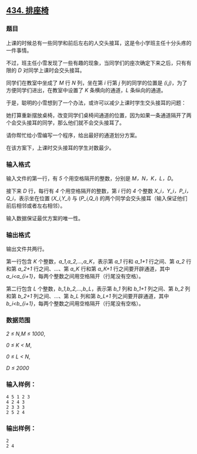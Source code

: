 ## [434. 排座椅](https://www.acwing.com/problem/content/436/)

### 题目

上课的时候总有一些同学和前后左右的人交头接耳，这是令小学班主任十分头疼的一件事情。

不过，班主任小雪发现了一些有趣的现象，当同学们的座次确定下来之后，只有有限的 *D* 对同学上课时会交头接耳。

同学们在教室中坐成了 *M* 行 *N* 列，坐在第 *i* 行第 *j* 列的同学的位置是 *(i,j)*，为了方便同学们进出，在教室中设置了 *K* 条横向的通道，*L* 条纵向的通道。

于是，聪明的小雪想到了一个办法，或许可以减少上课时学生交头接耳的问题：

她打算重新摆放桌椅，改变同学们桌椅间通道的位置，因为如果一条通道隔开了两个会交头接耳的同学，那么他们就不会交头接耳了。

请你帮忙给小雪编写一个程序，给出最好的通道划分方案。

在该方案下，上课时交头接耳的学生对数最少。

### 输入格式

输入文件的第一行，有 *5* 个用空格隔开的整数，分别是 *M，N，K，L，D*。

接下来 *D* 行，每行有 *4* 个用空格隔开的整数，第 *i* 行的 *4* 个整数 *X_i，Y_i，P_i，Q_i*，表示坐在位置 (*X_i,Y_i*) 与 (*P_i,Q_i*) 的两个同学会交头接耳（输入保证他们前后相邻或者左右相邻）。

输入数据保证最优方案的唯一性。

### 输出格式

输出文件共两行。

第一行包含 *K* 个整数，*a_1,a_2,…,a_K*，表示第 *a_1* 行和 *a_1+1* 行之间、第 *a_2* 行和第 *a_2+1* 行之间、…、第 *a_K* 行和第 *a_K+1* 行之间要开辟通道，其中 *a_i<a_{i+1}*，每两个整数之间用空格隔开（行尾没有空格）。

第二行包含 *L* 个整数，*b_1,b_2,…,b_L*，表示第 *b_1* 列和 *b_1+1* 列之间、第 *b_2* 列和第 *b_2+1* 列之间、…、第 *b_L* 列和第 *b_L+1* 列之间要开辟通道，其中 *b_i<b_{i+1}*，每两个整数之间用空格隔开（行尾没有空格）。

### 数据范围

*2 ≤ N,M ≤ 1000*,

*0 ≤ K < M*,

*0 ≤ L < N*,

*D ≤ 2000*

### 输入样例：

```
4 5 1 2 3
4 2 4 3
2 3 3 3
2 5 2 4
```

### 输出样例：

```
2
2 4
```
